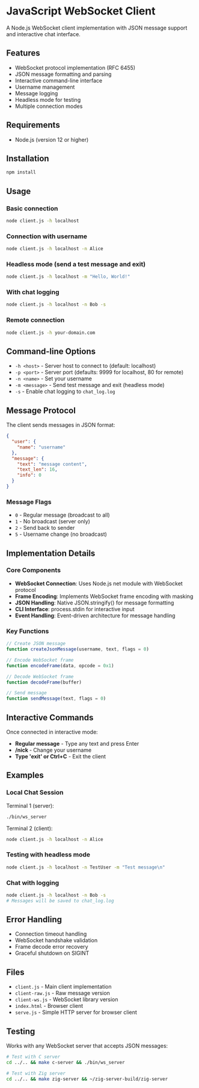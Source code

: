 # JavaScript WebSocket Client

A Node.js WebSocket client implementation with JSON message support and interactive chat interface.

## Features

- WebSocket protocol implementation (RFC 6455)
- JSON message formatting and parsing
- Interactive command-line interface
- Username management
- Message logging
- Headless mode for testing
- Multiple connection modes

## Requirements

- Node.js (version 12 or higher)

## Installation

```bash
npm install
```

## Usage

### Basic connection
```bash
node client.js -h localhost
```

### Connection with username
```bash
node client.js -h localhost -n Alice
```

### Headless mode (send a test message and exit)
```bash
node client.js -h localhost -m "Hello, World!"
```

### With chat logging
```bash
node client.js -h localhost -n Bob -s
```

### Remote connection
```bash
node client.js -h your-domain.com
```

## Command-line Options

- `-h <host>` - Server host to connect to (default: localhost)
- `-p <port>` - Server port (defaults: 9999 for localhost, 80 for remote)
- `-n <name>` - Set your username
- `-m <message>` - Send test message and exit (headless mode)
- `-s` - Enable chat logging to `chat_log.log`

## Message Protocol

The client sends messages in JSON format:

```json
{
  "user": {
    "name": "username"
  },
  "message": {
    "text": "message content",
    "text_len": 16,
    "info": 0
  }
}
```

### Message Flags

- `0` - Regular message (broadcast to all)
- `1` - No broadcast (server only)
- `2` - Send back to sender
- `5` - Username change (no broadcast)

## Implementation Details

### Core Components

- **WebSocket Connection**: Uses Node.js net module with WebSocket protocol
- **Frame Encoding**: Implements WebSocket frame encoding with masking
- **JSON Handling**: Native JSON.stringify() for message formatting
- **CLI Interface**: process.stdin for interactive input
- **Event Handling**: Event-driven architecture for message handling

### Key Functions

```javascript
// Create JSON message
function createJsonMessage(username, text, flags = 0)

// Encode WebSocket frame
function encodeFrame(data, opcode = 0x1)

// Decode WebSocket frame
function decodeFrame(buffer)

// Send message
function sendMessage(text, flags = 0)
```

## Interactive Commands

Once connected in interactive mode:

- **Regular message** - Type any text and press Enter
- **/nick <username>** - Change your username
- **Type 'exit' or Ctrl+C** - Exit the client

## Examples

### Local Chat Session

Terminal 1 (server):
```bash
./bin/ws_server
```

Terminal 2 (client):
```bash
node client.js -h localhost -n Alice
```

### Testing with headless mode
```bash
node client.js -h localhost -n TestUser -m "Test message\n"
```

### Chat with logging
```bash
node client.js -h localhost -n Bob -s
# Messages will be saved to chat_log.log
```

## Error Handling

- Connection timeout handling
- WebSocket handshake validation
- Frame decode error recovery
- Graceful shutdown on SIGINT

## Files

- `client.js` - Main client implementation
- `client-raw.js` - Raw message version
- `client-ws.js` - WebSocket library version
- `index.html` - Browser client
- `serve.js` - Simple HTTP server for browser client

## Testing

Works with any WebSocket server that accepts JSON messages:

```bash
# Test with C server
cd ../.. && make c-server && ./bin/ws_server

# Test with Zig server
cd ../.. && make zig-server && ~/zig-server-build/zig-server
```
